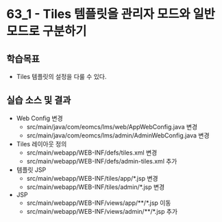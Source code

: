# 63_1 - Tiles 템플릿을 관리자 모드와 일반 모드로 구분하기

## 학습목표

- Tiles 템플릿의 설정을 다룰 수 있다.

## 실습 소스 및 결과

- Web Config 변경 
  - src/main/java/com/eomcs/lms/web/AppWebConfig.java 변경
  - src/main/java/com/eomcs/lms/admin/AdminWebConfig.java 변경
- Tiles 레이아웃 정의
  - src/main/webapp/WEB-INF/defs/tiles.xml 변경
  - src/main/webapp/WEB-INF/defs/admin-tiles.xml 추가
- 템플릿 JSP
  - src/main/webapp/WEB-INF/tiles/app/*.jsp 변경
  - src/main/webapp/WEB-INF/tiles/admin/*.jsp 변경
- JSP
  - src/main/webapp/WEB-INF/views/app/**/*.jsp 이동
  - src/main/webapp/WEB-INF/views/admin/**/*.jsp 추가

 

